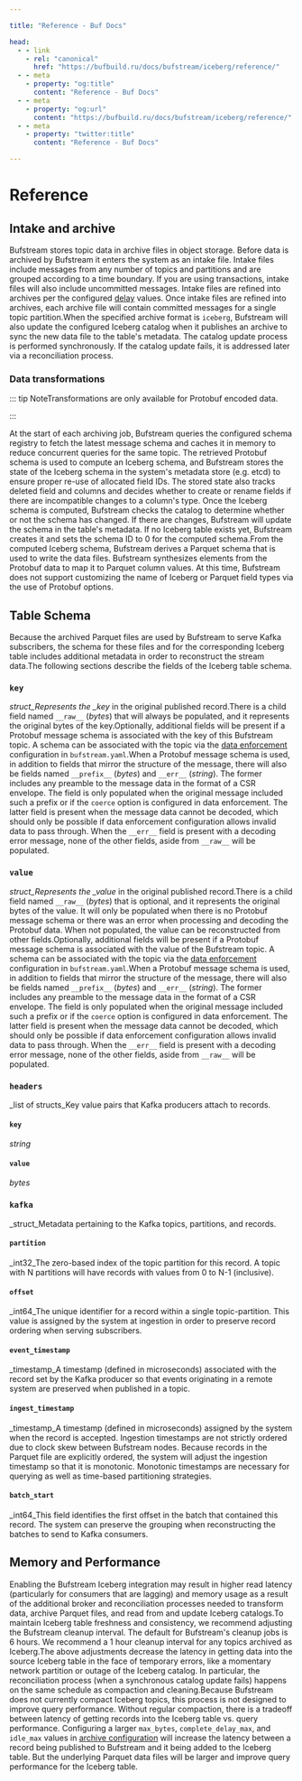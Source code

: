 ```yaml
---

title: "Reference - Buf Docs"

head:
  - - link
    - rel: "canonical"
      href: "https://bufbuild.ru/docs/bufstream/iceberg/reference/"
  - - meta
    - property: "og:title"
      content: "Reference - Buf Docs"
  - - meta
    - property: "og:url"
      content: "https://bufbuild.ru/docs/bufstream/iceberg/reference/"
  - - meta
    - property: "twitter:title"
      content: "Reference - Buf Docs"

---
```


# Reference

## Intake and archive

Bufstream stores topic data in archive files in object storage. Before data is archived by Bufstream it enters the system as an intake file. Intake files include messages from any number of topics and partitions and are grouped according to a time boundary. If you are using transactions, intake files will also include uncommitted messages. Intake files are refined into archives per the configured [delay](../../reference/configuration/bufstream-yaml/#buf.bufstream.config.v1alpha1.ArchiveConfig) values. Once intake files are refined into archives, each archive file will contain committed messages for a single topic partition.When the specified archive format is `iceberg`, Bufstream will also update the configured Iceberg catalog when it publishes an archive to sync the new data file to the table's metadata. The catalog update process is performed synchronously. If the catalog update fails, it is addressed later via a reconciliation process.

### Data transformations

::: tip NoteTransformations are only available for Protobuf encoded data.

:::

At the start of each archiving job, Bufstream queries the configured schema registry to fetch the latest message schema and caches it in memory to reduce concurrent queries for the same topic. The retrieved Protobuf schema is used to compute an Iceberg schema, and Bufstream stores the state of the Iceberg schema in the system's metadata store (e.g. etcd) to ensure proper re-use of allocated field IDs. The stored state also tracks deleted field and columns and decides whether to create or rename fields if there are incompatible changes to a column's type. Once the Iceberg schema is computed, Bufstream checks the catalog to determine whether or not the schema has changed. If there are changes, Bufstream will update the schema in the table's metadata. If no Iceberg table exists yet, Bufstream creates it and sets the schema ID to 0 for the computed schema.From the computed Iceberg schema, Bufstream derives a Parquet schema that is used to write the data files. Bufstream synthesizes elements from the Protobuf data to map it to Parquet column values. At this time, Bufstream does not support customizing the name of Iceberg or Parquet field types via the use of Protobuf options.

## Table Schema

Because the archived Parquet files are used by Bufstream to serve Kafka subscribers, the schema for these files and for the corresponding Iceberg table includes additional metadata in order to reconstruct the stream data.The following sections describe the fields of the Iceberg table schema.

### `key`

_struct_Represents the \_key_ in the original published record.There is a child field named `__raw__` (_bytes_) that will always be populated, and it represents the original bytes of the key.Optionally, additional fields will be present if a Protobuf message schema is associated with the key of this Bufstream topic. A schema can be associated with the topic via the [data enforcement](../../reference/configuration/bufstream-yaml/#buf.bufstream.config.v1alpha1.BufstreamConfig.data_enforcement) configuration in `bufstream.yaml`.When a Protobuf message schema is used, in addition to fields that mirror the structure of the message, there will also be fields named `__prefix__` (_bytes_) and `__err__` (_string_). The former includes any preamble to the message data in the format of a CSR envelope. The field is only populated when the original message included such a prefix or if the `coerce` option is configured in data enforcement. The latter field is present when the message data cannot be decoded, which should only be possible if data enforcement configuration allows invalid data to pass through. When the `__err__` field is present with a decoding error message, none of the other fields, aside from `__raw__` will be populated.

### `value`

_struct_Represents the \_value_ in the original published record.There is a child field named `__raw__` (_bytes_) that is optional, and it represents the original bytes of the value. It will only be populated when there is no Protobuf message schema or there was an error when processing and decoding the Protobuf data. When not populated, the value can be reconstructed from other fields.Optionally, additional fields will be present if a Protobuf message schema is associated with the value of the Bufstream topic. A schema can be associated with the topic via the [data enforcement](../../reference/configuration/bufstream-yaml/#buf.bufstream.config.v1alpha1.BufstreamConfig.data_enforcement) configuration in `bufstream.yaml`.When a Protobuf message schema is used, in addition to fields that mirror the structure of the message, there will also be fields named `__prefix__` (_bytes_) and `__err__` (_string_). The former includes any preamble to the message data in the format of a CSR envelope. The field is only populated when the original message included such a prefix or if the `coerce` option is configured in data enforcement. The latter field is present when the message data cannot be decoded, which should only be possible if data enforcement configuration allows invalid data to pass through. When the `__err__` field is present with a decoding error message, none of the other fields, aside from `__raw__` will be populated.

### `headers`

\_list of structs_Key value pairs that Kafka producers attach to records.

#### `key`

_string_

#### `value`

_bytes_

### `kafka`

\_struct_Metadata pertaining to the Kafka topics, partitions, and records.

#### `partition`

\_int32_The zero-based index of the topic partition for this record. A topic with N partitions will have records with values from 0 to N-1 (inclusive).

#### `offset`

\_int64_The unique identifier for a record within a single topic-partition. This value is assigned by the system at ingestion in order to preserve record ordering when serving subscribers.

#### `event_timestamp`

\_timestamp_A timestamp (defined in microseconds) associated with the record set by the Kafka producer so that events originating in a remote system are preserved when published in a topic.

#### `ingest_timestamp`

\_timestamp_A timestamp (defined in microseconds) assigned by the system when the record is accepted. Ingestion timestamps are not strictly ordered due to clock skew between Bufstream nodes. Because records in the Parquet file are explicitly ordered, the system will adjust the ingestion timestamp so that it is monotonic. Monotonic timestamps are necessary for querying as well as time-based partitioning strategies.

#### `batch_start`

\_int64_This field identifies the first offset in the batch that contained this record. The system can preserve the grouping when reconstructing the batches to send to Kafka consumers.

## Memory and Performance

Enabling the Bufstream Iceberg integration may result in higher read latency (particularly for consumers that are lagging) and memory usage as a result of the additional broker and reconciliation processes needed to transform data, archive Parquet files, and read from and update Iceberg catalogs.To maintain Iceberg table freshness and consistency, we recommend adjusting the Bufstream cleanup interval. The default for Bufstream's cleanup jobs is 6 hours. We recommend a 1 hour cleanup interval for any topics archived as Iceberg.The above adjustments decrease the latency in getting data into the source Iceberg table in the face of temporary errors, like a momentary network partition or outage of the Iceberg catalog. In particular, the reconciliation process (when a synchronous catalog update fails) happens on the same schedule as compaction and cleaning.Because Bufstream does not currently compact Iceberg topics, this process is not designed to improve query performance. Without regular compaction, there is a tradeoff between latency of getting records into the Iceberg table vs. query performance. Configuring a larger `max_bytes`, `complete_delay_max`, and `idle_max` values in [archive configuration](../../reference/configuration/bufstream-yaml/#buf.bufstream.config.v1alpha1.ArchiveConfig) will increase the latency between a record being published to Bufstream and it being added to the Iceberg table. But the underlying Parquet data files will be larger and improve query performance for the Iceberg table.
